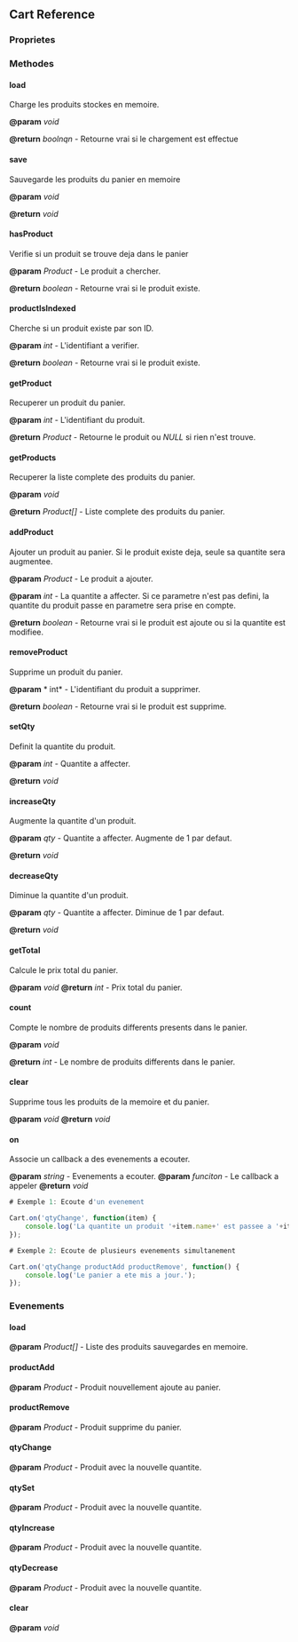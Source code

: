 ## Cart Reference

### Proprietes

### Methodes

#### load

Charge les produits stockes en memoire.

**@param** *void*

**@return** *boolnqn* - Retourne vrai si le chargement est effectue

#### save

Sauvegarde les produits du panier en memoire

**@param** *void*

**@return** *void*

#### hasProduct

Verifie si un produit se trouve deja dans le panier

**@param** *Product* - Le produit a chercher.

**@return** *boolean* - Retourne vrai si le produit existe.

#### productIsIndexed

Cherche si un produit existe par son ID.

**@param** *int* - L'identifiant a verifier.

**@return** *boolean* - Retourne vrai si le produit existe.

#### getProduct

Recuperer un produit du panier.

**@param** *int* - L'identifiant du produit.

**@return** *Product* - Retourne le produit ou *NULL* si rien n'est trouve.

#### getProducts

Recuperer la liste complete des produits du panier.

**@param** *void*

**@return** *Product[]* - Liste complete des produits du panier.

#### addProduct

Ajouter un produit au panier. Si le produit existe deja, seule sa quantite sera augmentee.

**@param** *Product* - Le produit a ajouter.

**@param** *int* - La quantite a affecter. Si ce parametre n'est pas defini, la quantite du produit passe en parametre sera prise en compte.

**@return** *boolean* - Retourne vrai si le produit est ajoute ou si la quantite est modifiee.

#### removeProduct

Supprime un produit du panier.

**@param** * int* - L'identifiant du produit a supprimer.

**@return** *boolean* - Retourne vrai si le produit est supprime.

#### setQty

Definit la quantite du produit.

**@param** *int* - Quantite a affecter.

**@return** *void*

#### increaseQty

Augmente la quantite d'un produit.

**@param** *qty* - Quantite a affecter. Augmente de 1 par defaut.

**@return** *void*

#### decreaseQty

Diminue la quantite d'un produit.

**@param** *qty* - Quantite a affecter. Diminue de 1 par defaut.

**@return** *void*

#### getTotal

Calcule le prix total du panier.

**@param** *void*
**@return** *int* - Prix total du panier.

#### count

Compte le nombre de produits differents presents dans le panier.

**@param** *void*

**@return** *int* - Le nombre de produits differents dans le panier.

#### clear

Supprime tous les produits de la memoire et du panier.

**@param** *void*
**@return** *void*

#### on

Associe un callback a des evenements a ecouter.

**@param** *string* - Evenements a ecouter.
**@param** *funciton* - Le callback a appeler
**@return** *void*

```js
# Exemple 1: Ecoute d'un evenement

Cart.on('qtyChange', function(item) {
    console.log('La quantite un produit '+item.name+' est passee a '+item.qty);
});
```

```js
# Exemple 2: Ecoute de plusieurs evenements simultanement

Cart.on('qtyChange productAdd productRemove', function() {
    console.log('Le panier a ete mis a jour.');
});
```

### Evenements

#### load

**@param** *Product[]* - Liste des produits sauvegardes en memoire.

#### productAdd

**@param** *Product* - Produit nouvellement ajoute au panier.

#### productRemove

**@param** *Product* - Produit supprime du panier.

#### qtyChange

**@param** *Product* - Produit avec la nouvelle quantite.

#### qtySet

**@param** *Product* - Produit avec la nouvelle quantite.

#### qtyIncrease

**@param** *Product* - Produit avec la nouvelle quantite.

#### qtyDecrease

**@param** *Product* - Produit avec la nouvelle quantite.

#### clear

**@param** *void*